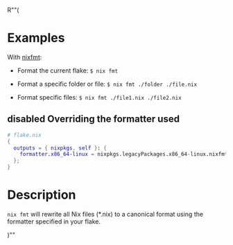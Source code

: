 R""(

# Examples

With [nixfmt](https://github.com/NixOS/nixfmt):

- Format the current flake: `$ nix fmt`

- Format a specific folder or file: `$ nix fmt ./folder ./file.nix`

- Format specific files: `$ nix fmt ./file1.nix ./file2.nix`

## **disabled** Overriding the formatter used
```nix
# flake.nix
{
  outputs = { nixpkgs, self }: {
    formatter.x86_64-linux = nixpkgs.legacyPackages.x86_64-linux.nixfmt-rfc-style;
  };
}
```


# Description

`nix fmt` will rewrite all Nix files (\*.nix) to a canonical format
using the formatter specified in your flake.

)""
